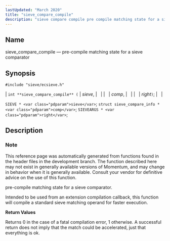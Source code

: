 ```yaml
---
lastUpdated: "March 2020"
title: "sieve_compare_compile"
description: "sieve compare compile pre compile matching state for a sieve comparator int sieve compare compile sieve comp right SIEVE sieve struct sieve compare info comp SIEVEARGS right This reference page was automatically generated from functions found in the header files in the development branch The function described here may not..."
---
```


<a name="apis.sieve_compare_compile"></a> 
## Name

sieve_compare_compile — pre-compile matching state for a sieve comparator

## Synopsis

`#include "sieve/ecsieve.h"`

| `int **sieve_compare_compile** (` | <var class="pdparam">sieve</var>, |   |
|   | <var class="pdparam">comp</var>, |   |
|   | <var class="pdparam">right</var>`)`; |   |

`SIEVE * <var class="pdparam">sieve</var>`;
`struct sieve_compare_info * <var class="pdparam">comp</var>`;
`SIEVEARGS * <var class="pdparam">right</var>`;<a name="idp59812864"></a> 
## Description

### Note

This reference page was automatically generated from functions found in the header files in the development branch. The function described here may not exist in generally available versions of Momentum, and may change in behavior when it is generally available. Consult your vendor for definitive advice on the use of this function.

pre-compile matching state for a sieve comparator.

Intended to be used from an extension compilation callback, this function will compile a standard sieve matching operand for faster execution.

**<a name="idp59816336"></a> Return Values**

Returns 0 in the case of a fatal compilation error, 1 otherwise. A successful return does not imply that the match could be accelerated, just that everything is ok.